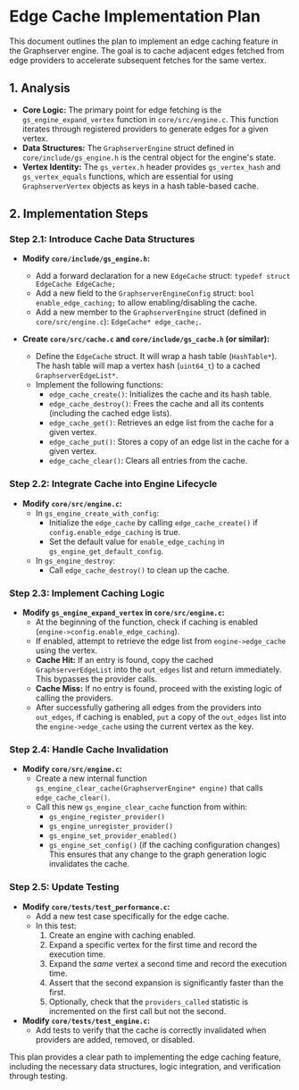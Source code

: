 # Edge Cache Implementation Plan

This document outlines the plan to implement an edge caching feature in the Graphserver engine. The goal is to cache adjacent edges fetched from edge providers to accelerate subsequent fetches for the same vertex.

## 1. Analysis

-   **Core Logic:** The primary point for edge fetching is the `gs_engine_expand_vertex` function in `core/src/engine.c`. This function iterates through registered providers to generate edges for a given vertex.
-   **Data Structures:** The `GraphserverEngine` struct defined in `core/include/gs_engine.h` is the central object for the engine's state.
-   **Vertex Identity:** The `gs_vertex.h` header provides `gs_vertex_hash` and `gs_vertex_equals` functions, which are essential for using `GraphserverVertex` objects as keys in a hash table-based cache.

## 2. Implementation Steps

### Step 2.1: Introduce Cache Data Structures

-   **Modify `core/include/gs_engine.h`:**
    -   Add a forward declaration for a new `EdgeCache` struct: `typedef struct EdgeCache EdgeCache;`
    -   Add a new field to the `GraphserverEngineConfig` struct: `bool enable_edge_caching;` to allow enabling/disabling the cache.
    -   Add a new member to the `GraphserverEngine` struct (defined in `core/src/engine.c`): `EdgeCache* edge_cache;`.

-   **Create `core/src/cache.c` and `core/include/gs_cache.h` (or similar):**
    -   Define the `EdgeCache` struct. It will wrap a hash table (`HashTable*`). The hash table will map a vertex hash (`uint64_t`) to a cached `GraphserverEdgeList*`.
    -   Implement the following functions:
        -   `edge_cache_create()`: Initializes the cache and its hash table.
        -   `edge_cache_destroy()`: Frees the cache and all its contents (including the cached edge lists).
        -   `edge_cache_get()`: Retrieves an edge list from the cache for a given vertex.
        -   `edge_cache_put()`: Stores a copy of an edge list in the cache for a given vertex.
        -   `edge_cache_clear()`: Clears all entries from the cache.

### Step 2.2: Integrate Cache into Engine Lifecycle

-   **Modify `core/src/engine.c`:**
    -   In `gs_engine_create_with_config`:
        -   Initialize the `edge_cache` by calling `edge_cache_create()` if `config.enable_edge_caching` is true.
        -   Set the default value for `enable_edge_caching` in `gs_engine_get_default_config`.
    -   In `gs_engine_destroy`:
        -   Call `edge_cache_destroy()` to clean up the cache.

### Step 2.3: Implement Caching Logic

-   **Modify `gs_engine_expand_vertex` in `core/src/engine.c`:**
    -   At the beginning of the function, check if caching is enabled (`engine->config.enable_edge_caching`).
    -   If enabled, attempt to retrieve the edge list from `engine->edge_cache` using the vertex.
    -   **Cache Hit:** If an entry is found, copy the cached `GraphserverEdgeList` into the `out_edges` list and return immediately. This bypasses the provider calls.
    -   **Cache Miss:** If no entry is found, proceed with the existing logic of calling the providers.
    -   After successfully gathering all edges from the providers into `out_edges`, if caching is enabled, `put` a copy of the `out_edges` list into the `engine->edge_cache` using the current vertex as the key.

### Step 2.4: Handle Cache Invalidation

-   **Modify `core/src/engine.c`:**
    -   Create a new internal function `gs_engine_clear_cache(GraphserverEngine* engine)` that calls `edge_cache_clear()`.
    -   Call this new `gs_engine_clear_cache` function from within:
        -   `gs_engine_register_provider()`
        -   `gs_engine_unregister_provider()`
        -   `gs_engine_set_provider_enabled()`
        -   `gs_engine_set_config()` (if the caching configuration changes)
    This ensures that any change to the graph generation logic invalidates the cache.

### Step 2.5: Update Testing

-   **Modify `core/tests/test_performance.c`:**
    -   Add a new test case specifically for the edge cache.
    -   In this test:
        1.  Create an engine with caching enabled.
        2.  Expand a specific vertex for the first time and record the execution time.
        3.  Expand the *same* vertex a second time and record the execution time.
        4.  Assert that the second expansion is significantly faster than the first.
        5.  Optionally, check that the `providers_called` statistic is incremented on the first call but not the second.
-   **Modify `core/tests/test_engine.c`:**
    -   Add tests to verify that the cache is correctly invalidated when providers are added, removed, or disabled.

This plan provides a clear path to implementing the edge caching feature, including the necessary data structures, logic integration, and verification through testing.
